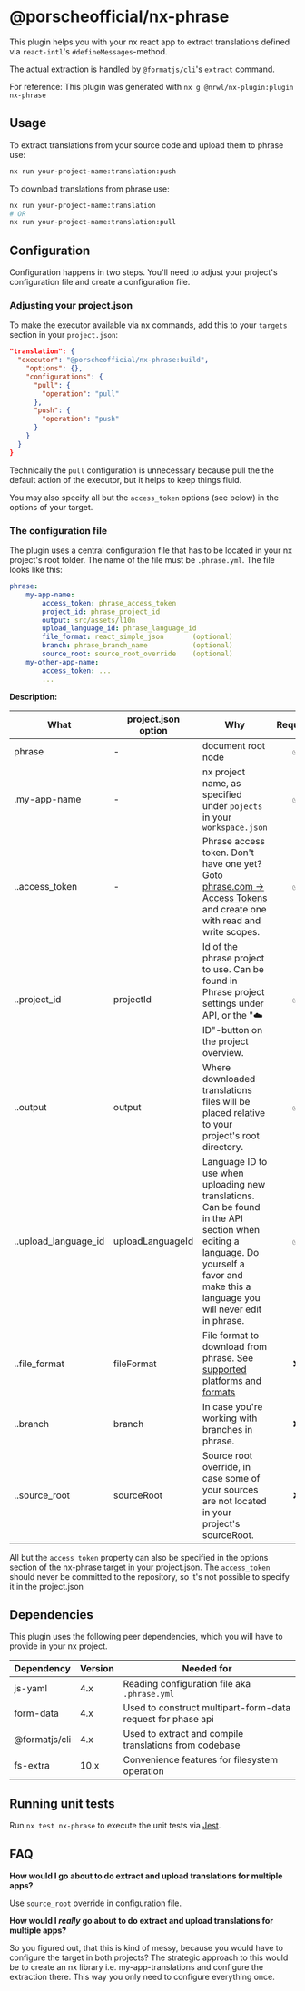 # @porscheofficial/nx-phrase

This plugin helps you with your nx react app to extract translations defined via `react-intl`'s `#defineMessages`-method.

The actual extraction is handled by `@formatjs/cli`'s `extract` command.

For reference: This plugin was generated with `nx g @nrwl/nx-plugin:plugin nx-phrase`

## Usage

To extract translations from your source code and upload them to phrase use:

```sh
nx run your-project-name:translation:push
```

To download translations from phrase use:

```sh
nx run your-project-name:translation
# OR
nx run your-project-name:translation:pull
```

## Configuration

Configuration happens in two steps. You'll need to adjust your project's configuration file and create a configuration file.

### Adjusting your project.json

To make the executor available via nx commands, add this to your `targets` section in your `project.json`:

```json
"translation": {
  "executor": "@porscheofficial/nx-phrase:build",
    "options": {},
    "configurations": {
      "pull": {
        "operation": "pull"
      },
      "push": {
        "operation": "push"
      }
    }
  }
}
```

Technically the `pull` configuration is unnecessary because pull the the default action of the executor, but it helps to keep things fluid.

You may also specify all but the `access_token` options (see below) in the options of your target.

### The configuration file

The plugin uses a central configuration file that has to be located in your nx project's root folder. The name of the file must be `.phrase.yml`. The file looks like this:

```yaml
phrase:
    my-app-name:
        access_token: phrase_access_token
        project_id: phrase_project_id
        output: src/assets/l10n
        upload_language_id: phrase_language_id
        file_format: react_simple_json       (optional)
        branch: phrase_branch_name           (optional)
        source_root: source_root_override    (optional)
    my-other-app-name:
        access_token: ...
        ...
```

**Description:**

| What | project.json option | Why | Required | Default |
| --- | --- | --- | :-: | :-: |
| phrase | - | document root node | ✅ |  |
| .my-app-name | - | nx project name, as specified under `pojects` in your `workspace.json` | ✅ |  |
| ..access_token | - | Phrase access token. Don't have one yet? Goto [phrase.com -> Access Tokens](https://app.phrase.com/settings/oauth_access_tokens) and create one with read and write scopes. | ✅ | - |
| ..project_id | projectId | Id of the phrase project to use. Can be found in Phrase project settings under API, or the "☁️ ID"-button on the project overview. | ✅ | - |
| ..output | output | Where downloaded translations files will be placed relative to your project's root directory. | ✅ | - |
| ..upload_language_id | uploadLanguageId | Language ID to use when uploading new translations. Can be found in the API section when editing a language. Do yourself a favor and make this a language you will never edit in phrase. | ✅ | - |
| ..file_format | fileFormat | File format to download from phrase. See [supported platforms and formats](https://help.phrase.com/help/supported-platforms-and-formats) | ❌ | react_simple_json |
| ..branch | branch | In case you're working with branches in phrase. | ❌ | - |
| ..source_root | sourceRoot | Source root override, in case some of your sources are not located in your project's sourceRoot. | ❌ | Your project's sourceRoot directory (as specified in project.json) |

All but the `access_token` property can also be specified in the options section of the nx-phrase target in your project.json. The `access_token` should never be committed to the repository, so it's not possible to specify it in the project.json

## Dependencies

This plugin uses the following peer dependencies, which you will have to provide in your nx project.

| Dependency    | Version | Needed for                                                  |
| ------------- | ------- | ----------------------------------------------------------- |
| js-yaml       | 4.x     | Reading configuration file aka `.phrase.yml`                |
| form-data     | 4.x     | Used to construct multipart-form-data request for phase api |
| @formatjs/cli | 4.x     | Used to extract and compile translations from codebase      |
| fs-extra      | 10.x    | Convenience features for filesystem operation               |

## Running unit tests

Run `nx test nx-phrase` to execute the unit tests via [Jest](https://jestjs.io).

## FAQ

**How would I go about to do extract and upload translations for multiple apps?**

Use `source_root` override in configuration file.

**How would I _really_ go about to do extract and upload translations for multiple apps?**

So you figured out, that this is kind of messy, because you would have to configure the target in both projects? The strategic approach to this would be to create an nx library i.e. my-app-translations and configure the extraction there. This way you only need to configure everything once.
